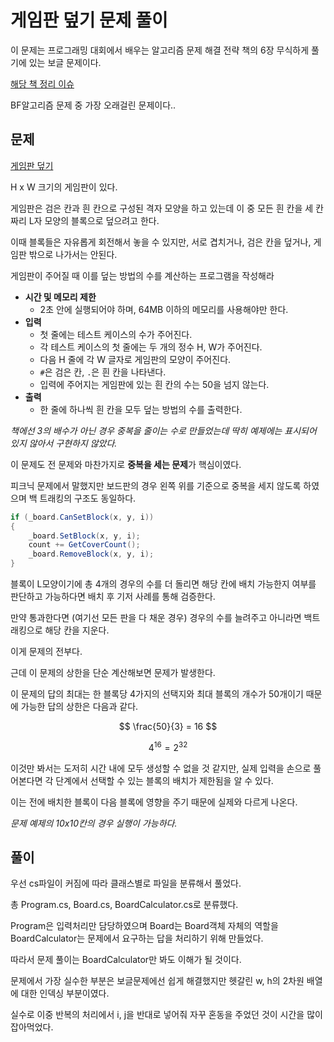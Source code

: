 # 게임판 덮기 문제 풀이

이 문제는 프로그래밍 대회에서 배우는 알고리즘 문제 해결 전략 책의 6장 무식하게 풀기에 있는 보글 문제이다.

[해당 책 정리 이슈](https://github.com/fkdl0048/BookReview/issues/188)

BF알고리즘 문제 중 가장 오래걸린 문제이다..

## 문제

[게임판 덮기](https://algospot.com/judge/problem/read/BOARDCOVER)

H x W 크기의 게임판이 있다.

게임판은 검은 칸과 흰 칸으로 구성된 격자 모양을 하고 있는데 이 중 모든 흰 칸을 세 칸짜리 L자 모양의 블록으로 덮으려고 한다.

이때 블록들은 자유롭게 회전해서 놓을 수 있지만, 서로 겹치거나, 검은 칸을 덮거나, 게임판 밖으로 나가서는 안된다.

게임판이 주어질 때 이를 덮는 방법의 수를 계산하는 프로그램을 작성해라

- **시간 및 메모리 제한**
  - 2초 안에 실행되어야 하며, 64MB 이하의 메모리를 사용해야만 한다.
- **입력**
  - 첫 줄에는 테스트 케이스의 수가 주어진다.
  - 각 테스트 케이스의 첫 줄에는 두 개의 정수 H, W가 주어진다.
  - 다음 H 줄에 각 W 글자로 게임판의 모양이 주어진다.
  - `#`은 검은 칸, `.`은 흰 칸을 나타낸다.
  - 입력에 주어지는 게임판에 있는 흰 칸의 수는 50을 넘지 않는다.
- **출력**
  - 한 줄에 하나씩 흰 칸을 모두 덮는 방법의 수를 출력한다.

*책에선 3의 배수가 아닌 경우 중복을 줄이는 수로 만들었는데 딱히 예제에는 표시되어 있지 않아서 구현하지 않았다.*

이 문제도 전 문제와 마찬가지로 **중복을 세는 문제**가 핵심이였다.

피크닉 문제에서 말했지만 보드판의 경우 왼쪽 위를 기준으로 중복을 세지 않도록 하였으며 백 트래킹의 구조도 동일하다.

```cs
if (_board.CanSetBlock(x, y, i))
{
    _board.SetBlock(x, y, i);
    count += GetCoverCount();
    _board.RemoveBlock(x, y, i);
}
```

블록이 L모양이기에 총 4개의 경우의 수를 더 돌리면 해당 칸에 배치 가능한지 여부를 판단하고 가능하다면 배치 후 기저 사례를 통해 검증한다.

만약 통과한다면 (여기선 모든 판을 다 채운 경우) 경우의 수를 늘려주고 아니라면 백트래킹으로 해당 칸을 지운다.

이게 문제의 전부다.

근데 이 문제의 상한을 단순 계산해보면 문제가 발생한다.

이 문제의 답의 최대는 한 블록당 4가지의 선택지와 최대 블록의 개수가 50개이기 때문에 가능한 답의 상한은 다음과 같다.

$$ \frac{50}{3} = 16 $$

$$ 4^{16} = 2^{32} $$

이것만 봐서는 도저히 시간 내에 모두 생성할 수 없을 것 같지만, 실제 입력을 손으로 풀어본다면 각 단계에서 선택할 수 있는 블록의 배치가 제한됨을 알 수 있다.

이는 전에 배치한 블록이 다음 블록에 영향을 주기 때문에 실제와 다르게 나온다.

*문제 예제의 10x10칸의 경우 실행이 가능하다.*

## 풀이

우선 cs파일이 커짐에 따라 클래스별로 파일을 분류해서 풀었다.

총 Program.cs, Board.cs, BoardCalculator.cs로 분류했다.

Program은 입력처리만 담당하였으며 Board는 Board객체 자체의 역할을 BoardCalculator는 문제에서 요구하는 답을 처리하기 위해 만들었다.

따라서 문제 풀이는 BoardCalculator만 봐도 이해가 될 것이다.

문제에서 가장 실수한 부분은 보글문제에선 쉽게 해결했지만 헷갈린 w, h의 2차원 배열에 대한 인덱싱 부분이였다.

실수로 이중 반복의 처리에서 i, j을 반대로 넣어줘 자꾸 혼동을 주었던 것이 시간을 많이 잡아먹었다.